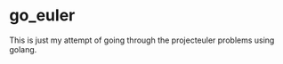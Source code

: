 go_euler
========

This is just my attempt of going through the projecteuler problems using golang.
